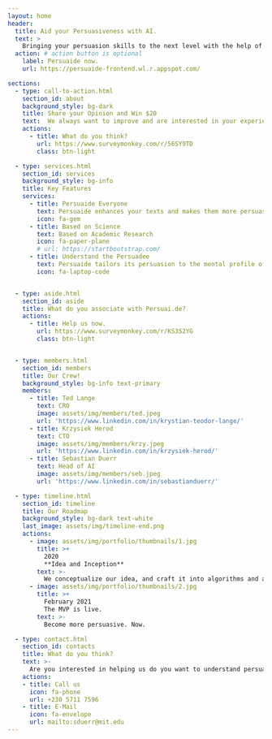 ```yaml
---
layout: home
header:
  title: Aid your Persuasiveness with AI. 
  text: >
    Bringing your persuasion skills to the next level with the help of artificial intelligence.
  action: # action button is optional
    label: Persuaide now.
    url: https://persuaide-frontend.wl.r.appspot.com/

sections:
  - type: call-to-action.html
    section_id: about
    background_style: bg-dark
    title: Share your Opinion and Win $20
    text:  We always want to improve and are interested in your experience. Please help us at getting better by filling out the following
    actions:
      - title: What do you think?
        url: https://www.surveymonkey.com/r/56SY9TD
        class: btn-light

  - type: services.html
    section_id: services
    background_style: bg-info
    title: Key Features
    services:
      - title: Persuaide Everyone
        text: Persuaide enhances your texts and makes them more persuasive.
        icon: fa-gem 
      - title: Based on Science
        text: Based on Academic Research 
        icon: fa-paper-plane
        # url: https://startbootstrap.com/
      - title: Understand the Persuadee
        text: Persuaide tailors its persuasion to the mental profile of the persuadee.  
        icon: fa-laptop-code


  - type: aside.html
    section_id: aside
    title: What do you associate with Persuai.de?
    actions:
      - title: Help us now.
        url: https://www.surveymonkey.com/r/KS3S2YG
        class: btn-light


  - type: members.html
    section_id: members
    title: Our Crew!
    background_style: bg-info text-primary
    members:
      - title: Ted Lange
        text: CRO
        image: assets/img/members/ted.jpeg
        url: 'https://www.linkedin.com/in/krystian-teodor-lange/'
      - title: Krzysiek Herod
        text: CTO
        image: assets/img/members/krzy.jpeg
        url: 'https://www.linkedin.com/in/krzysiek-herod/'
      - title: Sebastian Duerr
        text: Head of AI
        image: assets/img/members/seb.jpeg
        url: 'https://www.linkedin.com/in/sebastianduerr/'

  - type: timeline.html
    section_id: timeline
    title: Our Roadmap
    background_style: bg-dark text-white
    last_image: assets/img/timeline-end.png
    actions:
      - image: assets/img/portfolio/thumbnails/1.jpg
        title: >+
          2020
          **Idea and Inception**
        text: >-
          We conceptualize our idea, and craft it into algorithms and academic research.
      - image: assets/img/portfolio/thumbnails/2.jpg
        title: >+
          February 2021
          The MVP is live.
        text: >-
          Become more persuasive. Now.

  - type: contact.html
    section_id: contacts
    title: What do you think?
    text: >-
      Are you interested in helping us do you want to understand persuasion better?
    actions:
    - title: Call us
      icon: fa-phone
      url: +230 5711 7596
    - title: E-Mail
      icon: fa-envelope
      url: mailto:sduerr@mit.edu
---
```

